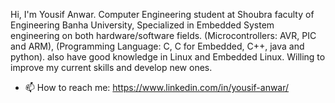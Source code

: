 Hi, I'm Yousif Anwar.
Computer Engineering student at Shoubra faculty of Engineering Banha University, Specialized in Embedded System engineering on both hardware/software fields.
(Microcontrollers: AVR, PIC and ARM), (Programming Language: C, C for Embedded, C++, java and python).
also have good knowledge in Linux and Embedded Linux.
Willing to improve my current skills and develop new ones.
- 📫 How to reach me: https://www.linkedin.com/in/yousif-anwar/
                                 
